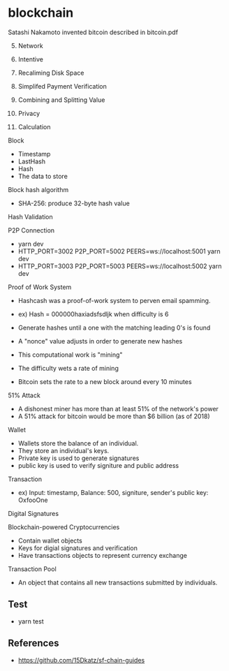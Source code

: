 # blockchain

Satashi Nakamoto invented bitcoin described in bitcoin.pdf

5. Network

6. Intentive

7. Recaliming Disk Space

8. Simplifed Payment Verification

9. Combining and Splitting Value

10. Privacy

11. Calculation


Block
 - Timestamp
 - LastHash
 - Hash
 - The data to store

Block hash algorithm
 - SHA-256: produce 32-byte hash value

Hash Validation


P2P Connection
 - yarn dev
 - HTTP_PORT=3002 P2P_PORT=5002 PEERS=ws://localhost:5001 yarn dev
 - HTTP_PORT=3003 P2P_PORT=5003 PEERS=ws://localhost:5002 yarn dev

Proof of Work System
 - Hashcash was a proof-of-work system to perven email spamming.
  - ex) Hash = 000000haxiadsfsdljk when difficulty is 6
 - Generate hashes until a one with the matching leading 0's is found
 - A "nonce" value adjusts in order to generate new hashes
 - This computational work is "mining"
 
 - The difficulty wets a rate of mining
 - Bitcoin sets the rate to a new block around every 10 minutes

51% Attack
 - A dishonest miner has more than at least 51% of the network's power
 - A 51% attack for bitcoin would be more than $6 billion (as of 2018)

Wallet
 - Wallets store the balance of an individual.
 - They store an individual's keys.
 - Private key is used to generate signatures
 - public key is used to verify signiture and public address

Transaction
 - ex) Input: timestamp, Balance: 500, signiture, sender's public key: OxfooOne

Digital Signatures

Blockchain-powered Cryptocurrencies
 - Contain wallet objects
 - Keys for digial signatures and verification
 - Have transactions objects to represent currency exchange

Transaction Pool
 - An object that contains all new transactions submitted by individuals.

## Test
 - yarn test

## References
 - https://github.com/15Dkatz/sf-chain-guides